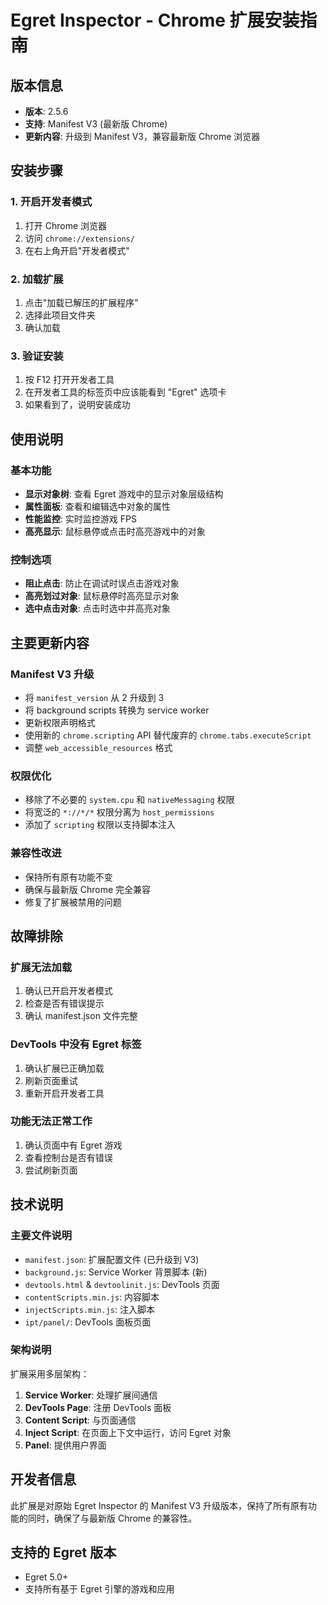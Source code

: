 # Egret Inspector - Chrome 扩展安装指南

## 版本信息
- **版本**: 2.5.6
- **支持**: Manifest V3 (最新版 Chrome)
- **更新内容**: 升级到 Manifest V3，兼容最新版 Chrome 浏览器

## 安装步骤

### 1. 开启开发者模式
1. 打开 Chrome 浏览器
2. 访问 `chrome://extensions/`
3. 在右上角开启"开发者模式"

### 2. 加载扩展
1. 点击"加载已解压的扩展程序"
2. 选择此项目文件夹
3. 确认加载

### 3. 验证安装
1. 按 F12 打开开发者工具
2. 在开发者工具的标签页中应该能看到 "Egret" 选项卡
3. 如果看到了，说明安装成功

## 使用说明

### 基本功能
- **显示对象树**: 查看 Egret 游戏中的显示对象层级结构
- **属性面板**: 查看和编辑选中对象的属性
- **性能监控**: 实时监控游戏 FPS
- **高亮显示**: 鼠标悬停或点击时高亮游戏中的对象

### 控制选项
- **阻止点击**: 防止在调试时误点击游戏对象
- **高亮划过对象**: 鼠标悬停时高亮显示对象
- **选中点击对象**: 点击时选中并高亮对象

## 主要更新内容

### Manifest V3 升级
- 将 `manifest_version` 从 2 升级到 3
- 将 background scripts 转换为 service worker
- 更新权限声明格式
- 使用新的 `chrome.scripting` API 替代废弃的 `chrome.tabs.executeScript`
- 调整 `web_accessible_resources` 格式

### 权限优化
- 移除了不必要的 `system.cpu` 和 `nativeMessaging` 权限
- 将宽泛的 `*://*/*` 权限分离为 `host_permissions`
- 添加了 `scripting` 权限以支持脚本注入

### 兼容性改进
- 保持所有原有功能不变
- 确保与最新版 Chrome 完全兼容
- 修复了扩展被禁用的问题

## 故障排除

### 扩展无法加载
1. 确认已开启开发者模式
2. 检查是否有错误提示
3. 确认 manifest.json 文件完整

### DevTools 中没有 Egret 标签
1. 确认扩展已正确加载
2. 刷新页面重试
3. 重新开启开发者工具

### 功能无法正常工作
1. 确认页面中有 Egret 游戏
2. 查看控制台是否有错误
3. 尝试刷新页面

## 技术说明

### 主要文件说明
- `manifest.json`: 扩展配置文件 (已升级到 V3)
- `background.js`: Service Worker 背景脚本 (新)
- `devtools.html` & `devtoolinit.js`: DevTools 页面
- `contentScripts.min.js`: 内容脚本
- `injectScripts.min.js`: 注入脚本
- `ipt/panel/`: DevTools 面板页面

### 架构说明
扩展采用多层架构：
1. **Service Worker**: 处理扩展间通信
2. **DevTools Page**: 注册 DevTools 面板
3. **Content Script**: 与页面通信
4. **Inject Script**: 在页面上下文中运行，访问 Egret 对象
5. **Panel**: 提供用户界面

## 开发者信息

此扩展是对原始 Egret Inspector 的 Manifest V3 升级版本，保持了所有原有功能的同时，确保了与最新版 Chrome 的兼容性。

## 支持的 Egret 版本
- Egret 5.0+
- 支持所有基于 Egret 引擎的游戏和应用
